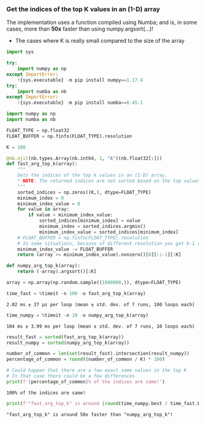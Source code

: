### Get the indices of the top K values in an (1-D) array
The implementation uses a function compiled using Numba; and is, in some cases, more than <b>50x</b> faster than using numpy.argsort(...)!
* The cases where K is really small compared to the size of the array


```python
import sys

try:
    import numpy as np
except ImportError:
    !{sys.executable} -m pip install numpy==1.17.4
try:
    import numba as nb
except ImportError:
    !{sys.executable} -m pip install numba==0.45.1

import numpy as np
import numba as nb
```


```python
FLOAT_TYPE = np.float32
FLOAT_BUFFER = np.finfo(FLOAT_TYPE).resolution

K = 100
```


```python
@nb.njit(nb.types.Array(nb.int64, 1, "A")(nb.float32[:]))
def fast_arg_top_k(array):
    """
    Gets the indices of the top k values in an (1-D) array.
    * NOTE: The returned indices are not sorted based on the top values
    """
    sorted_indices = np.zeros((K,), dtype=FLOAT_TYPE)
    minimum_index = 0
    minimum_index_value = 0
    for value in array:
        if value > minimum_index_value:
            sorted_indices[minimum_index] = value
            minimum_index = sorted_indices.argmin()
            minimum_index_value = sorted_indices[minimum_index]
    # FLOAT_BUFFER = np.finfo(FLOAT_TYPE).resolution
    # In some situations, because of different resolution you get k-1 results - this is to avoid that!
    minimum_index_value -= FLOAT_BUFFER
    return (array >= minimum_index_value).nonzero()[0][::-1][:K]
```


```python
def numpy_arg_top_k(array):
    return (-array).argsort()[:K]
```


```python
array = np.array(np.random.sample((1000000,)), dtype=FLOAT_TYPE)
```


```python
time_fast = %timeit -n 100 -o fast_arg_top_k(array)
```

    2.02 ms ± 37 µs per loop (mean ± std. dev. of 7 runs, 100 loops each)



```python
time_numpy = %timeit -n 10 -o numpy_arg_top_k(array)
```

    104 ms ± 3.99 ms per loop (mean ± std. dev. of 7 runs, 10 loops each)



```python
result_fast = sorted(fast_arg_top_k(array))
result_numpy = sorted(numpy_arg_top_k(array))

number_of_common = len(set(result_fast).intersection(result_numpy))
percentage_of_common = round((number_of_common / K) * 100)

# Could happen that there are a few exact same values in the top K
# In that case there could be a few differences
print(f'{percentage_of_common}% of the indices are same!')
```

    100% of the indices are same!



```python
print(f'"fast_arg_top_k" is around {round(time_numpy.best / time_fast.best)}x faster than "numpy_arg_top_k"!')
```

    "fast_arg_top_k" is around 50x faster than "numpy_arg_top_k"!

